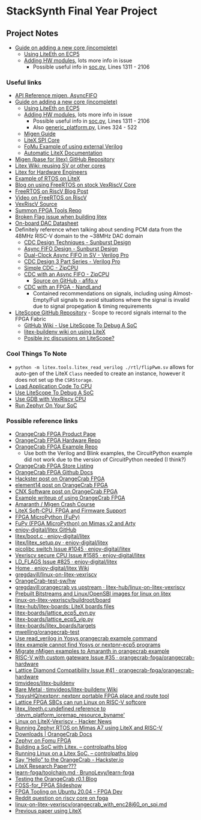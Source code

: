 # StackSynth Final Year Project

## Project Notes

- [Guide on adding a new core (incomplete)](https://github.com/enjoy-digital/litex/wiki/Add-A-New-Core)
  - [Using LiteEth on ECP5](https://github.com/enjoy-digital/liteeth/issues/66)
  - [Adding HW modules](https://github.com/enjoy-digital/litex/issues/746), lots more info in issue
    - Possible useful info in [soc.py](litex/litex/soc/integration/soc.py), Lines 1311 - 2106

### Useful links

- [API Reference migen, AsyncFIFO](https://m-labs.hk/migen/manual/reference.html#module-migen.genlib.fifo)
- [Guide on adding a new core (incomplete)](https://github.com/enjoy-digital/litex/wiki/Add-A-New-Core)
  - [Using LiteEth on ECP5](https://github.com/enjoy-digital/liteeth/issues/66)
  - [Adding HW modules](https://github.com/enjoy-digital/litex/issues/746), lots more info in issue
    - Possible useful info in [soc.py](litex/litex/soc/integration/soc.py), Lines 1311 - 2106
    - Also [generic_platform.py](litex/litex/build/generic_platform.py), Lines 324 - 522
  - [Migen Guide](https://m-labs.hk/migen/manual/fhdl.html)
  - [LiteX SPI Core](https://github.com/litex-hub/litespi)
  - [FoMu Example of using external Verilog](https://github.com/im-tomu/foboot/blob/c7ee25b3d10dba0c1df67e793c4e2585577e7a39/hw/foboot-bitstream.py#L507-L537)
  - [Automatic LiteX Documentation](https://github.com/enjoy-digital/litex/wiki/SoC-Documentation)
- [Migen (base for litex) GitHub Repository](https://github.com/m-labs/migen)
- [Litex Wiki: reusing SV or other cores](https://github.com/enjoy-digital/litex/wiki/Reuse-a-(System)Verilog,-VHDL,-(n)Migen,-Spinal-HDL,-Chisel-core)
- [Litex for Hardware Engineers](https://github.com/enjoy-digital/litex/wiki/LiteX-for-Hardware-Engineers)
- [Example of RTOS on LiteX](https://numato.com/kb/running-zephyr-rtos-on-mimas-a7-using-litex-and-risc-v/)
- [Blog on using FreeRTOS on stock VexRiscV Core](https://hackmd.io/@4a740UnwQE6K9pc5tNlJpg/H1olFPOCD)
- [FreeRTOS on RiscV Blog Post](https://hackmd.io/@oscarshiang/freertos_on_riscv)
- [Video on FreeRTOS on RiscV](https://www.youtube.com/watch?v=tM0hiBVP728)
- [VexRiscV Source](https://github.com/SpinalHDL/VexRiscv)
- [Summon FPGA Tools Repo](https://github.com/open-tool-forge/summon-fpga-tools)
- [Broken Flag issue when building litex](https://github.com/enjoy-digital/litex/issues/825)
- [On-board DAC Datasheet](https://www.ti.com/product/PCM1780)
- Definitely reference when talking about sending PCM data from the 48MHz RISC-V domain to the ~38MHz DAC domain
  - [CDC Design Techniques - Sunburst Design](http://www.sunburst-design.com/papers/CummingsSNUG2008Boston_CDC.pdf)
  - [Async FIFO Design - Sunburst Design](http://www.sunburst-design.com/papers/CummingsSNUG2002SJ_FIFO1.pdf)
  - [Dual-Clock Async FIFO in SV - Verilog Pro](https://www.verilogpro.com/asynchronous-fifo-design/)
  - [CDC Design 3 Part Series - Verilog Pro](https://www.verilogpro.com/clock-domain-crossing-part-1/)
  - [Simple CDC - ZipCPU](https://zipcpu.com/blog/2017/10/20/cdc.html)
  - [CDC with an Async FIFO - ZipCPU](https://zipcpu.com/blog/2018/07/06/afifo.html)
    - [Source on GitHub - afifo.v](https://github.com/ZipCPU/website/blob/master/examples/afifo.v)
  - [CDC with an FPGA - NandLand](https://nandland.com/lesson-14-crossing-clock-domains/)
    - Contained recommendations on signals, including using Almost-Empty/Full signals to avoid situations where the signal is invalid due to signal propegation & timing requirements
- [LiteScope GitHub Repository](https://github.com/enjoy-digital/litescope) - Scope to record signals internal to the FPGA Fabric
  - [GitHub Wiki - Use LiteScope To Debug A SoC](https://github.com/enjoy-digital/litex/wiki/Use-LiteScope-To-Debug-A-SoC)
  - [litex-buildenv wiki on using LiteX](https://github.com/timvideos/litex-buildenv/wiki/Notes-and-Tips#litescope)
  - [Posible irc discusions on LiteScope?](https://freenode.irclog.whitequark.org/litex/search?q=litescope)

### Cool Things To Note

- `python -m litex.tools.litex_read_verilog ./rtl/flipPwm.sv` allows for auto-gen of the LiteX `Class` needed to create an instance, however it does not set up the `CSRStorage`.
- [Load Application Code To CPU](https://github.com/enjoy-digital/litex/wiki/Load-Application-Code-To-CPU)
- [Use LiteScope To Debug A SoC](https://github.com/enjoy-digital/litex/wiki/Use-LiteScope-To-Debug-A-SoC)
- [Use GDB with VexRiscv CPU](https://github.com/enjoy-digital/litex/wiki/Use-GDB-with-VexRiscv-CPU)
- [Run Zephyr On Your SoC](https://github.com/enjoy-digital/litex/wiki/Run-Zephyr-On-Your-SoC)

### Possible reference links

- [OrangeCrab FPGA Product Page](https://www.latticesemi.com/products/developmentboardsandkits/orangecrab)
- [OrangeCrab FPGA Hardware Repo](https://github.com/orangecrab-fpga/orangecrab-hardware)
- [OrangeCrab FPGA Example Repo](https://github.com/orangecrab-fpga/orangecrab-examples)
  - Use both the Verilog and Blink examples, the CircuitPython example did not work due to the version of CircuitPython needed (I think?)
- [OrangeCrab FPGA Store Listing](https://1bitsquared.com/products/orangecrab)
- [OrangeCrab FPGA Github Docs](https://orangecrab-fpga.github.io/orangecrab-hardware/r0.2/)
- [Hackster post on OrangeCrab FPGA](https://www.hackster.io/news/orangecrab-a-formidable-feature-packed-fpga-feather-04fd6c99eb0f)
- [element14 post on OrangeCrab FPGA](https://community.element14.com/products/roadtest/rv/roadtest_reviews/1481/summer_of_fpgas_oran_1)
- [CNX Software post on OrangeCrab FPGA](https://www.cnx-software.com/2019/08/28/orangecrab-is-an-open-source-hardware-feather-compatible-lattice-ecp5-fpga-board/)
- [Example writeup of using OrangeCrab FPGA](https://codeconstruct.com.au/docs/microwatt-orangecrab/)
- [Amaranth / Migen Crash Course](https://cfu-playground.readthedocs.io/en/latest/crash-course/gateware.html)
- [LiteX Soft-CPU, FPGA and Firmware Support](https://docs.google.com/spreadsheets/d/e/2PACX-1vRavhDreE8bIVYJGl6nKMut_hneywklO9EHSfusXk4Txy3U_l_Ld7ssVO9roR0bTElYEny-DuNLtxAw/pubhtml?gid=0&single=true)
- [FPGA MicroPython (FμPy)](https://fupy.github.io/)
- [FuPy (FPGA MicroPython) on Mimas v2 and Arty](https://ewen.mcneill.gen.nz/blog/entry/2018-01-17-fupy-fpga-micropython-on-mimas-v2-and-arty-a7/)
- [enjoy-digital/litex GitHub](https://github.com/enjoy-digital/litex)
- [litex/boot.c · enjoy-digital/litex](https://github.com/enjoy-digital/litex/blob/master/litex/soc/software/bios/boot.c#L386)
- [litex/litex_setup.py · enjoy-digital/litex](https://github.com/enjoy-digital/litex/blob/master/litex_setup.py)
- [picolibc switch Issue #1045 · enjoy-digital/litex](https://github.com/enjoy-digital/litex/issues/1045)
- [Vexriscv secure CPU Issue #1585 · enjoy-digital/litex](https://github.com/enjoy-digital/litex/issues/1585)
- [LD_FLAGS Issue #825 · enjoy-digital/litex](https://github.com/enjoy-digital/litex/issues/825)
- [Home · enjoy-digital/litex Wiki](https://github.com/enjoy-digital/litex/wiki)
- [gregdavill/linux-on-litex-vexriscv](https://github.com/gregdavill/linux-on-litex-vexriscv/tree/orangecrab)
- [OrangeCrab-test-sw/hw](https://github.com/gregdavill/OrangeCrab-test-sw/tree/main/hw)
- [gregdavill:orangecrab vs upstream · litex-hub/linux-on-litex-vexriscv](https://github.com/litex-hub/linux-on-litex-vexriscv/compare/master...gregdavill:linux-on-litex-vexriscv:orangecrab)
- [Prebuilt Bitstreams and Linux/OpenSBI images for linux on litex](https://github.com/litex-hub/linux-on-litex-vexriscv/issues/164)
- [linux-on-litex-vexriscv/buildroot/board](https://github.com/litex-hub/linux-on-litex-vexriscv/tree/master/buildroot/board)
- [litex-hub/litex-boards: LiteX boards files](https://github.com/litex-hub/litex-boards)
- [litex-boards/lattice_ecp5_evn.py](https://github.com/litex-hub/litex-boards/blob/master/litex_boards/targets/lattice_ecp5_evn.py)
- [litex-boards/lattice_ecp5_vip.py](https://github.com/litex-hub/litex-boards/blob/master/litex_boards/targets/lattice_ecp5_vip.py)
- [litex-boards/litex_boards/targets](https://github.com/litex-hub/litex-boards/tree/master/litex_boards/targets)
- [mwelling/orangecrab-test](https://github.com/mwelling/orangecrab-test)
- [Use read_verilog in Yosys orangecrab example command](https://github.com/orangecrab-fpga/orangecrab-examples/commit/32a8c075bbcdb2d8bb7da99e4cde6d9997d88463)
- [litex example cannot find Yosys or nextpnr-ecp5 programs](https://github.com/orangecrab-fpga/orangecrab-examples/issues/10)
- [Migrate nMigen examples to Amaranth in orangecrab example](https://github.com/orangecrab-fpga/orangecrab-examples/pull/30)
- [RISC-V with custom gateware Issue #35 · orangecrab-fpga/orangecrab-hardware](https://github.com/orangecrab-fpga/orangecrab-hardware/issues/35)
- [Lattice Diamond Compatibility Issue #41 · orangecrab-fpga/orangecrab-hardware](https://github.com/orangecrab-fpga/orangecrab-hardware/issues/41)
- [timvideos/litex-buildenv](https://github.com/timvideos/litex-buildenv)
- [Bare Metal · timvideos/litex-buildenv Wiki](https://github.com/timvideos/litex-buildenv/wiki/Bare-Metal)
- [YosysHQ/nextpnr: nextpnr portable FPGA place and route tool](https://github.com/YosysHQ/nextpnr)
- [Lattice FPGA SBCs can run Linux on RISC-V softcore](https://linuxgizmos.com/lattice-fpga-sbcs-can-run-linux-on-risc-v-softcore/)
- [litex_liteeth.c:undefined reference to `devm_platform_ioremap_resource_byname'](https://lore.kernel.org/lkml/202202070822.w4rpU462-lkp@intel.com/T/)
- [Linux on LiteX-Vexriscv - Hacker News](https://news.ycombinator.com/item?id=25726356)
- [Running Zephyr RTOS on Mimas A7 using LiteX and RISC-V](https://numato.com/kb/running-zephyr-rtos-on-mimas-a7-using-litex-and-risc-v/)
- [Downloads | OrangeCrab Docs](https://orangecrab-fpga.github.io/orangecrab-hardware/r0.2/docs/downloads/)
- [Zephyr on Fomu FPGA](https://workshop.fomu.im/en/latest/renode-zephyr.html)
- [Building a SoC with Litex. – controlpaths blog](https://www.controlpaths.com/2022/01/17/building-a-soc-with-litex/)
- [Running Linux on a Litex SoC. – controlpaths blog](https://www.controlpaths.com/2022/03/28/running-linux-on-a-litex-soc/)
- [Say “Hello” to the OrangeCrab - Hackster.io](https://www.hackster.io/news/say-hello-to-the-orangecrab-16835001f36a)
- [LiteX Research Paper???](https://www.researchgate.net/publication/341202045_LiteX_an_open-source_SoC_builder_and_library_based_on_Migen_Python_DSL)
- [learn-fpga/toolchain.md · BrunoLevy/learn-fpga](https://github.com/BrunoLevy/learn-fpga/blob/master/FemtoRV/TUTORIALS/toolchain.md)
- [Testing the OrangeCrab r0.1 Blog](https://whatnicklife.blogspot.com/2020/01/testing-orangecrab-r01.html)
- [FOSS-for_FPGA Slideshow](https://indico.ictp.it/event/9443/session/258/contribution/587/material/slides/0.pdf)
- [FPGA Tooling on Ubuntu 20.04 - FPGA Dev](https://projectf.io/posts/fpga-dev-ubuntu-20.04/)
- [Reddit question on riscv core on fpga](https://www.reddit.com/r/RISCV/comments/t1raxb/is_it_possible_to_build_a_riscv_core_on_fpga/)
- [linux-on-litex-vexriscv/orangecrab_with_enc28j60_on_spi.md](https://github.com/niw/linux-on-litex-vexriscv/blob/add_enc28j60_to_orange_crab/orangecrab_with_enc28j60_on_spi.md)
- [Previous paper using LiteX](https://www.martin-schreiber.info/data/student_projects/BA_2021_martin_troiber.pdf)
